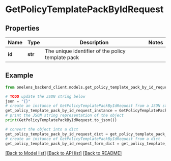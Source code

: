 # GetPolicyTemplatePackByIdRequest


## Properties

Name | Type | Description | Notes
------------ | ------------- | ------------- | -------------
**id** | **str** | The unique identifier of the policy template pack | 

## Example

```python
from onelens_backend_client.models.get_policy_template_pack_by_id_request import GetPolicyTemplatePackByIdRequest

# TODO update the JSON string below
json = "{}"
# create an instance of GetPolicyTemplatePackByIdRequest from a JSON string
get_policy_template_pack_by_id_request_instance = GetPolicyTemplatePackByIdRequest.from_json(json)
# print the JSON string representation of the object
print(GetPolicyTemplatePackByIdRequest.to_json())

# convert the object into a dict
get_policy_template_pack_by_id_request_dict = get_policy_template_pack_by_id_request_instance.to_dict()
# create an instance of GetPolicyTemplatePackByIdRequest from a dict
get_policy_template_pack_by_id_request_form_dict = get_policy_template_pack_by_id_request.from_dict(get_policy_template_pack_by_id_request_dict)
```
[[Back to Model list]](../README.md#documentation-for-models) [[Back to API list]](../README.md#documentation-for-api-endpoints) [[Back to README]](../README.md)


